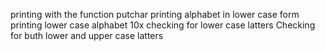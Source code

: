 printing with the function putchar 
printing alphabet in lower case form 
printing lower case alphabet 10x
checking for lower case latters
Checking for buth lower and upper case latters
